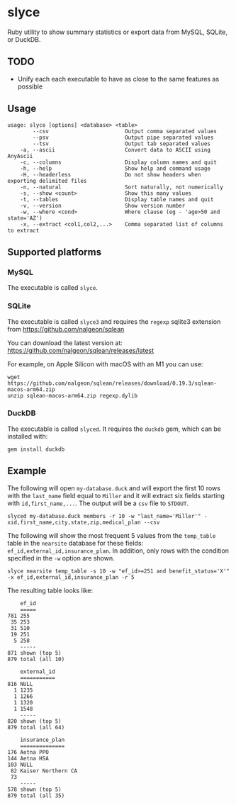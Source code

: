 # slyce

Ruby utility to show summary statistics or export data from MySQL, SQLite, or DuckDB.

## TODO

* Unify each each executable to have as close to the same features as possible

## Usage

```
usage: slyce [options] <database> <table>
        --csv                        Output comma separated values
        --psv                        Output pipe separated values
        --tsv                        Output tab separated values
    -a, --ascii                      Convert data to ASCII using AnyAscii
    -c, --columns                    Display column names and quit
    -h, --help                       Show help and command usage
    -H, --headerless                 Do not show headers when exporting delimited files
    -n, --natural                    Sort naturally, not numerically
    -s, --show <count>               Show this many values
    -t, --tables                     Display table names and quit
    -v, --version                    Show version number
    -w, --where <cond>               Where clause (eg - 'age>50 and state='AZ')
    -x, --extract <col1,col2,...>    Comma separated list of columns to extract
```

## Supported platforms

### MySQL

The executable is called `slyce`.

### SQLite

The executable is called `slyce3` and requires the `regexp` sqlite3 extension from https://github.com/nalgeon/sqlean

You can download the latest version at: https://github.com/nalgeon/sqlean/releases/latest

For example, on Apple Silicon with macOS with an M1 you can use:

```
wget https://github.com/nalgeon/sqlean/releases/download/0.19.3/sqlean-macos-arm64.zip
unzip sqlean-macos-arm64.zip regexp.dylib
```

### DuckDB

The executable is called `slyced`. It requires the `duckdb` gem, which can be installed with:

```gem install duckdb```

## Example

The following will open `my-database.duck` and will export the first 10 rows
with the `last_name` field equal to `Miller` and it will extract six fields
starting with `id,first_name,...`. The output will be a `csv` file to `STDOUT`.

```slyced my-database.duck members -r 10 -w "last_name='Miller'" -xid,first_name,city,state,zip,medical_plan --csv```

The following will show the most frequent 5 values from the `temp_table` table
in the `nearsite` database for these fields: `ef_id,external_id,insurance_plan`.
In addition, only rows with the condition specified in the `-w` option are shown.

```slyce nearsite temp_table -s 10 -w "ef_id>=251 and benefit_status='X'" -x ef_id,external_id,insurance_plan -r 5```

The resulting table looks like:

```text
    ef_id
    =====
781 255
 35 253
 31 510
 19 251
  5 258
    -----
871 shown (top 5)
879 total (all 10)

    external_id
    ===========
816 NULL
  1 1235
  1 1266
  1 1320
  1 1548
    -----
820 shown (top 5)
879 total (all 64)

    insurance_plan
    ==============
176 Aetna PPO
144 Aetna HSA
103 NULL
 82 Kaiser Northern CA
 73
    -----
578 shown (top 5)
879 total (all 35)
```
